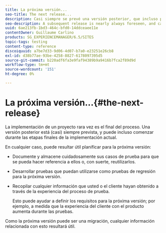 ```yaml
---
title: La próxima versión...
seo-title: The next release...
description: Casi siempre se prevé una versión posterior, que incluso puede iniciarse durante las etapas finales de la implementación actual
seo-description: A subsequent release is nearly always foreseen, and can even start during the final stages of the current implementation
uuid: 6ae213fb-1bd3-464c-bfd0-14ddceaee11e
contentOwner: Guillaume Carlino
products: SG_EXPERIENCEMANAGER/6.5/SITES
topic-tags: testing
content-type: reference
discoiquuid: a7be7d33-9d06-4d07-b7a0-e23251e26cb8
exl-id: d38b77ae-93be-4258-8827-6178097395d5
source-git-commit: b220adf6fa3e9faf94389b9a9416b7fca2f89d9d
workflow-type: tm+mt
source-wordcount: '151'
ht-degree: 0%

---
```


# La próxima versión...{#the-next-release}

La implementación de un proyecto rara vez es el final del proceso. Una versión posterior está (casi) siempre prevista, y puede incluso comenzar durante las etapas finales de la implementación actual.

En cualquier caso, puede resultar útil planificar para la próxima versión:

* Documente y almacene cuidadosamente sus casos de prueba para que se pueda hacer referencia a ellos o, con suerte, reutilizarlos.
* Desarrollar pruebas que puedan utilizarse como pruebas de regresión para la próxima versión.
* Recopilar cualquier información que usted o el cliente hayan obtenido a través de la experiencia del proceso de prueba.

   Esto puede ayudar a definir los requisitos para la próxima versión; por ejemplo, a medida que la experiencia del cliente con el producto aumenta durante las pruebas.

Como la próxima versión puede ser una migración, cualquier información relacionada con esto resultará útil.
